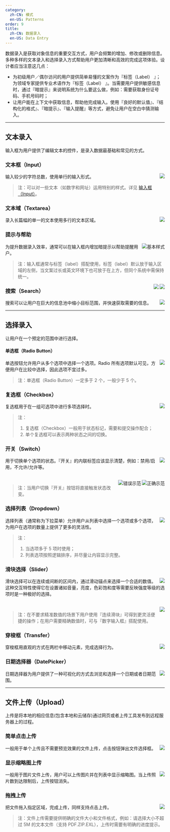 ```yaml
---
category:
  zh-CN: 模式
  en-US: Patterns
order: 9
title:
  zh-CN: 数据录入
  en-US: Data Entry
---
```


数据录入是获取对象信息的重要交互方式，用户会频繁的增加、修改或删除信息。多种多样的文本录入和选择录入方式帮助用户更加清晰和高效的完成这项体验。设计者应当注意这几点：

- 为初级用户／偶尔访问的用户提供简单易懂的文案作为『标签（Label） 』；为领域专家提供专业术语作为『标签（Label） 』。当需要用户提供敏感信息时，通过『暗提示』来说明系统为什么要这么做，例如：需要获取身份证号码、手机号码时；
- 让用户能在上下文中获取信息，帮助他完成输入。使用『良好的默认值』、『结构化的格式』、『暗提示』、『输入提醒』等方式，避免让用户在空白中猜测输入。

---

## 文本录入

输入框为用户提供了编辑文本的控件，是录入数据最基础和常见的方式。

### 文本框（Input）

<img class="preview-img no-padding" align="right" src="https://zos.alipayobjects.com/rmsportal/BPMNkGkHFqbBCRMUdfRh.png">

输入较少的字符总数，使用单行的输入形式。

> 注：可以对一些文本（如数字和网址）运用特别的样式。详见 [输入框（Input）](/components/input/)。

### 文本域（Textarea）

<img class="preview-img no-padding" align="right" src="https://zos.alipayobjects.com/rmsportal/QVRSSdYrWjthpCOupqON.png">

录入长篇幅的单一的文本使用多行的文本区域。

### 提示与帮助

<img class="preview-img no-padding" align="right" src="https://zos.alipayobjects.com/rmsportal/KSWwgpyjPkbwclNvbvvR.png" alt="基本样式">

为提升数据录入效率，通常可以在输入框内增加暗提示以帮助提醒用户。

> 注：输入框通常与标签（label）搭配使用，标签（label）默认放于输入区域的左侧，当文案过长或英文环境下也可放于在上方，但同个系统中需保持统一。

<img class="preview-img no-padding" align="right" src="https://zos.alipayobjects.com/rmsportal/RtFCPKSMfRlgISbMJJRy.png" description="当说明文案较长时，你可以使用一个『信息』图标或者提示工具。">

<img class="preview-img no-padding" align="right" src="https://zos.alipayobjects.com/rmsportal/rElfIRpcmLsCTFzZDINy.png" description="对于那些短的输入提醒（短于一句），你可以将其放置在输入框的下方。">

### 搜索（Search）

<img class="preview-img no-padding" align="right" src="https://zos.alipayobjects.com/rmsportal/ycPmRlbZtsoYAibbwMCZ.png">

搜索可以让用户在巨大的信息池中缩小目标范围，并快速获取需要的信息。

---

## 选择录入

让用户在一个预定的范围中进行选择。

#### 单选框（Radio Button）

<img class="preview-img no-padding" align="right" src="https://zos.alipayobjects.com/rmsportal/EvxgOJzHiQAxpuRaEhbH.png">

单选按钮允许用户从多个选项中选择一个选项。Radio 所有选项默认可见，方便用户在比较中选择，因此选项不宜过多。

> 注：单选框（Radio Button）一定多于 2 个，一般少于 5 个。

### 复选框（Checkbox）

<img class="preview-img no-padding" align="right" src="https://zos.alipayobjects.com/rmsportal/duKUrQDKiyPnYaWtvkQK.png">

复选框用于在一组可选项中进行多项选择时。

> 注：
> 1. 复选框（Checkbox）一般用于状态标记，需要和提交操作配合；
> 2. 单个复选框可以表示两种状态之间的切换。

### 开关（Switch）

<img class="preview-img no-padding" align="right" src="https://zos.alipayobjects.com/rmsportal/aIdIORGzFNjqMwrmiguZ.png">

用于切换单个选项的状态。『开关』的内联标签应该显示清楚，例如：禁用/启用，不允许/允许等。

<br />

<img class="preview-img no-padding good" align="right" src="https://zos.alipayobjects.com/rmsportal/qoqGjsZYATDiXiWEjNIK.png" alt="正确示范">
<img class="preview-img no-padding bad" align="right" src="https://zos.alipayobjects.com/rmsportal/ZcWvStIELApkpnkDOWDG.png" alt="错误示范" description="切换『开关』结果会立即生效，无需与操作按钮搭配使用。">

> 注：当用户切换『开关』按钮将直接触发状态改变。

### 选择列表（Dropdown）

<img class="preview-img no-padding" align="right" src="https://zos.alipayobjects.com/rmsportal/iGSmUHkADwVyhuTOBkpJ.png">

选择列表（通常称为下拉菜单）允许用户从列表中选择一个选项或多个选项，为用户在选项的数量上提供了更多的灵活性。

> 注：
> 1. 当选项多于 5 项时使用；
> 2. 列表选项按照逻辑排序，并尽量让内容显示完整。

### 滑块选择（Slider）

<img class="preview-img no-padding" align="right" src="https://zos.alipayobjects.com/rmsportal/JJZycUHtpopKCMxXyQpx.png">

滑块选择可以在连续或间断的区间内，通过滑动锚点来选择一个合适的数值。这种交互特性使得它在设置诸如音量，亮度，色彩饱和度等需要反映强度等级的选项时是一种极好的选择。

<br />

<img class="preview-img no-padding" align="right" src="https://zos.alipayobjects.com/rmsportal/hWhUUUzikHarZSBhefDI.png">

> 注：在不要求精准数值的场景下用户使用『连续滑块』可得到更灵活便捷的操作；在用户需要精确数值时，可与『数字输入框』搭配使用。

### 穿梭框（Transfer）

<img class="preview-img no-padding" align="right" src="https://zos.alipayobjects.com/rmsportal/VpfyicZPlNugqEjQKSDf.png">

穿梭框用直观的方式在两栏中移动元素，完成选择行为。

### 日期选择器（DatePicker）

<img class="preview-img no-padding" align="right" src="https://zos.alipayobjects.com/rmsportal/gaaLemRmjgNpcnlthmkr.png">

日期选择器为用户提供了一种可视化的方式去浏览和选择一个日期或者日期范围。

---

## 文件上传（Upload）

上传是将本地的相应信息(包含本地和云储存)通过网页或者上传工具发布到远程服务器上的过程。

### 简单点击上传

<img class="preview-img no-padding" align="right" src="https://zos.alipayobjects.com/rmsportal/aqMzAypQRBkmWfMOpOCE.png">

一般用于单个上传且不需要预览效果的文件上传，点击按钮弹出文件选择框。

### 显示缩略图上传

<img class="preview-img no-padding" align="right" src="https://zos.alipayobjects.com/rmsportal/oUsyeTsjadJfieTspgVq.png">

一般用于图片文件上传，用户可以上传图片并在列表中显示缩略图。当上传照片数到达限制后，上传按钮消失。

### 拖拽上传

<img class="preview-img no-padding" align="right" src="https://zos.alipayobjects.com/rmsportal/euEBewdgKmhThFWrWHIm.png">

把文件拖入指定区域，完成上传，同样支持点击上传。

> 注：文件上传需要提供明确的文件大小和文件格式，例如：请选择大小不超过 5M 的文本文件（支持 PDF.ZIP.EXL），上传时需要有明确的进度提示。

